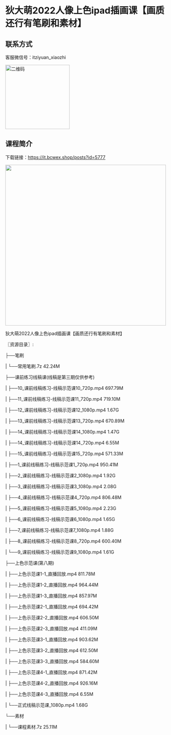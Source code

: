 # 狄大萌2022人像上色ipad插画课【画质还行有笔刷和素材】

## 联系方式

客服微信号：itziyuan_xiaozhi

<img src="https://ziyuanyun.oss-cn-guangzhou.aliyuncs.com/common/20240614073449/666b82192834a.jpg" width="200" height="200" alt="二维码">

## 课程简介

下载链接：https://it.bcwex.shop/posts?id=5777

<img src="https://ziyuanyun.oss-cn-guangzhou.aliyuncs.com/yun/20241201165039/674c235f9ac13.jpg" width="500" alt="">

  狄大萌2022人像上色ipad插画课【画质还行有笔刷和素材】



 〖资源目录〗:

 ├──笔刷

 | └──常用笔刷.7z 42.24M

 ├──课前练习线稿课(线稿是第三期仅供参考)

 | ├──10_课前线稿练习-线稿示范课10_720p.mp4 697.79M

 | ├──11_课前线稿练习-线稿示范课11_720p.mp4 719.10M

 | ├──12_课前线稿练习-线稿示范课12_1080p.mp4 1.67G

 | ├──13_课前线稿练习-线稿示范课13_720p.mp4 670.89M

 | ├──14_课前线稿练习-线稿示范课14_1080p.mp4 1.47G

 | ├──14_课前线稿练习-线稿示范课14_720p.mp4 6.55M

 | ├──15_课前线稿练习-线稿示范课15_720p.mp4 571.33M

 | ├──1_课前线稿练习-线稿示范课1_720p.mp4 950.41M

 | ├──2_课前线稿练习-线稿示范课2_1080p.mp4 1.92G

 | ├──3_课前线稿练习-线稿示范课3_1080p.mp4 2.08G

 | ├──4_课前线稿练习-线稿示范课4_720p.mp4 806.48M

 | ├──5_课前线稿练习-线稿示范课5_1080p.mp4 2.23G

 | ├──6_课前线稿练习-线稿示范课6_1080p.mp4 1.65G

 | ├──7_课前线稿练习-线稿示范课7_1080p.mp4 1.88G

 | ├──8_课前线稿练习-线稿示范课8_720p.mp4 600.40M

 | └──9_课前线稿练习-线稿示范课9_1080p.mp4 1.61G

 ├──上色示范课(第八期)

 | ├──上色示范课1-1_直播回放.mp4 811.78M

 | ├──上色示范课1-2_直播回放.mp4 964.44M

 | ├──上色示范课1-3_直播回放.mp4 857.97M

 | ├──上色示范课2-1_直播回放.mp4 694.42M

 | ├──上色示范课2-2_直播回放.mp4 606.50M

 | ├──上色示范课2-3_直播回放.mp4 411.09M

 | ├──上色示范课3-1_直播回放.mp4 903.62M

 | ├──上色示范课3-2_直播回放.mp4 612.50M

 | ├──上色示范课3-3_直播回放.mp4 584.60M

 | ├──上色示范课4-1_直播回放.mp4 871.42M

 | ├──上色示范课4-2_直播回放.mp4 926.16M

 | ├──上色示范课4-3_直播回放.mp4 6.55M

 | └──正式线稿示范课_1080p.mp4 1.68G

 └──素材

 | └──课程素材.7z 25.11M

  